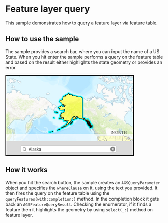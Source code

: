 # Feature layer query

This sample demonstrates how to query a feature layer via feature table.

## How to use the sample

The sample provides a search bar, where you can input the name of a US State. When you hit enter the sample performs a query on the feature table and based on the result either highlights the state geometry or provides an error.

![](image1.png)

## How it works

When you hit the search button, the sample creates an `AGSQueryParameter` object and specifies the `whereClause` on it, using the text you provided. It then fires the query on the feature table using the `queryFeatures(with:completion:)` method. In the completion block it gets back an `AGSFeatureQueryResult`. Checking the enumerator, if it finds a feature then it highlights the geometry by using `select(_:)` method on feature layer.




